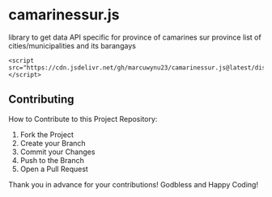 # camarinessur.js

library to get data API specific for province of camarines sur province list of cities/municipalities and its barangays

```
<script src="https://cdn.jsdelivr.net/gh/marcuwynu23/camarinessur.js@latest/dist/camarinessur.min.js"></script>
```
## Contributing
How to Contribute to this Project Repository:
1. Fork the Project
2. Create your Branch 
3. Commit your Changes 
4. Push to the Branch 
5. Open a Pull Request

Thank you in advance for your contributions! Godbless and Happy Coding! 
